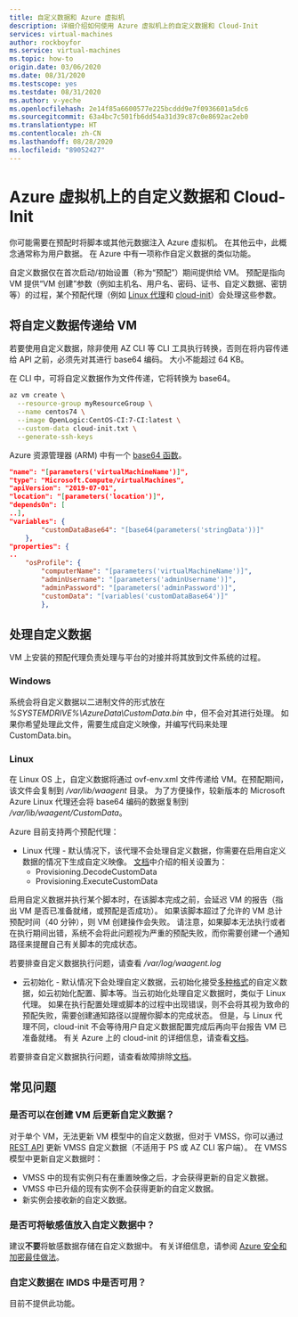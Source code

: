 ```yaml
---
title: 自定义数据和 Azure 虚拟机
description: 详细介绍如何使用 Azure 虚拟机上的自定义数据和 Cloud-Init
services: virtual-machines
author: rockboyfor
ms.service: virtual-machines
ms.topic: how-to
origin.date: 03/06/2020
ms.date: 08/31/2020
ms.testscope: yes
ms.testdate: 08/31/2020
ms.author: v-yeche
ms.openlocfilehash: 2e14f85a6600577e225bcddd9e7f0936601a5dc6
ms.sourcegitcommit: 63a4bc7c501fb6dd54a31d39c87c0e8692ac2eb0
ms.translationtype: HT
ms.contentlocale: zh-CN
ms.lasthandoff: 08/28/2020
ms.locfileid: "89052427"
---
```

# <a name="custom-data-and-cloud-init-on-azure-virtual-machines"></a>Azure 虚拟机上的自定义数据和 Cloud-Init

<!--MOONCAKE CUSTOMIZED ON SCORECARD ON an Azure-->
你可能需要在预配时将脚本或其他元数据注入 Azure 虚拟机。  在其他云中，此概念通常称为用户数据。  在 Azure 中有一项称作自定义数据的类似功能。 

自定义数据仅在首次启动/初始设置（称为“预配”）期间提供给 VM。 预配是指向 VM 提供“VM 创建”参数（例如主机名、用户名、密码、证书、自定义数据、密钥等）的过程，某个预配代理（例如 [Linux 代理](./extensions/agent-linux.md)和 [cloud-init](./linux/using-cloud-init.md#troubleshooting-cloud-init)）会处理这些参数。 

## <a name="passing-custom-data-to-the-vm"></a>将自定义数据传递给 VM
若要使用自定义数据，除非使用 AZ CLI 等 CLI 工具执行转换，否则在将内容传递给 API 之前，必须先对其进行 base64 编码。 大小不能超过 64 KB。

在 CLI 中，可将自定义数据作为文件传递，它将转换为 base64。
```bash
az vm create \
  --resource-group myResourceGroup \
  --name centos74 \
  --image OpenLogic:CentOS-CI:7-CI:latest \
  --custom-data cloud-init.txt \
  --generate-ssh-keys
```

Azure 资源管理器 (ARM) 中有一个 [base64 函数](../azure-resource-manager/templates/template-functions-string.md#base64)。

```json
"name": "[parameters('virtualMachineName')]",
"type": "Microsoft.Compute/virtualMachines",
"apiVersion": "2019-07-01",
"location": "[parameters('location')]",
"dependsOn": [
..],
"variables": {
        "customDataBase64": "[base64(parameters('stringData'))]"
    },
"properties": {
..
    "osProfile": {
        "computerName": "[parameters('virtualMachineName')]",
        "adminUsername": "[parameters('adminUsername')]",
        "adminPassword": "[parameters('adminPassword')]",
        "customData": "[variables('customDataBase64')]"
        },
```

## <a name="processing-custom-data"></a>处理自定义数据
VM 上安装的预配代理负责处理与平台的对接并将其放到文件系统的过程。 

### <a name="windows"></a>Windows
系统会将自定义数据以二进制文件的形式放在 *%SYSTEMDRIVE%\AzureData\CustomData.bin* 中，但不会对其进行处理。 如果你希望处理此文件，需要生成自定义映像，并编写代码来处理 CustomData.bin。

### <a name="linux"></a>Linux  
在 Linux OS 上，自定义数据将通过 ovf-env.xml 文件传递给 VM。在预配期间，该文件会复制到 */var/lib/waagent* 目录。  为了方便操作，较新版本的 Microsoft Azure Linux 代理还会将 base64 编码的数据复制到 */var/lib/waagent/CustomData*。

<!--Mooncake: CORRECT ON Microsoft Azure Linux Agent-->

Azure 目前支持两个预配代理：
* Linux 代理 - 默认情况下，该代理不会处理自定义数据，你需要在启用自定义数据的情况下生成自定义映像。 [文档](https://github.com/Azure/WALinuxAgent#configuration)中介绍的相关设置为：
    * Provisioning.DecodeCustomData
    * Provisioning.ExecuteCustomData

启用自定义数据并执行某个脚本时，在该脚本完成之前，会延迟 VM 的报告（指出 VM 是否已准备就绪，或预配是否成功）。 如果该脚本超过了允许的 VM 总计预配时间（40 分钟），则 VM 创建操作会失败。 请注意，如果脚本无法执行或者在执行期间出错，系统不会将此问题视为严重的预配失败，而你需要创建一个通知路径来提醒自己有关脚本的完成状态。

若要排查自定义数据执行问题，请查看 */var/log/waagent.log*

* 云初始化 - 默认情况下会处理自定义数据，云初始化接受[多种格式](https://cloudinit.readthedocs.io/en/latest/topics/format.html)的自定义数据，如云初始化配置、脚本等。当云初始化处理自定义数据时，类似于 Linux 代理。 如果在执行配置处理或脚本的过程中出现错误，则不会将其视为致命的预配失败，需要创建通知路径以提醒你脚本的完成状态。 但是，与 Linux 代理不同，cloud-init 不会等待用户自定义数据配置完成后再向平台报告 VM 已准备就绪。 有关 Azure 上的 cloud-init 的详细信息，请查看[文档](./linux/using-cloud-init.md)。

若要排查自定义数据执行问题，请查看故障排除[文档](./linux/using-cloud-init.md#troubleshooting-cloud-init)。

## <a name="faq"></a>常见问题
### <a name="can-i-update-custom-data-after-the-vm-has-been-created"></a>是否可以在创建 VM 后更新自定义数据？
对于单个 VM，无法更新 VM 模型中的自定义数据，但对于 VMSS，你可以通过 [REST API](https://docs.microsoft.com/rest/api/compute/virtualmachinescalesets/update) 更新 VMSS 自定义数据（不适用于 PS 或 AZ CLI 客户端）。 在 VMSS 模型中更新自定义数据时：
* VMSS 中的现有实例只有在重置映像之后，才会获得更新的自定义数据。
* VMSS 中已升级的现有实例不会获得更新的自定义数据。
* 新实例会接收新的自定义数据。

### <a name="can-i-place-sensitive-values-in-custom-data"></a>是否可将敏感值放入自定义数据中？
建议**不要**将敏感数据存储在自定义数据中。 有关详细信息，请参阅 [Azure 安全和加密最佳做法](../security/fundamentals/data-encryption-best-practices.md)。

### <a name="is-custom-data-made-available-in-imds"></a>自定义数据在 IMDS 中是否可用？
目前不提供此功能。

<!-- Update_Description: update meta properties, wording update, update link -->